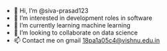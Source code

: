 - 👋 Hi, I’m @siva-prasad123
- 👀 I’m interested in development roles in software
- 🌱 I’m currently learning machine learning
- 💞️ I’m looking to collaborate on data science
- 📫 Contact me on gmail 18pa1a05c4@vishnu.edu.in

<!---
siva-prasad123/siva-prasad123 is a ✨ special ✨ repository because its `README.md` (this file) appears on your GitHub profile.
You can click the Preview link to take a look at your changes.
--->
